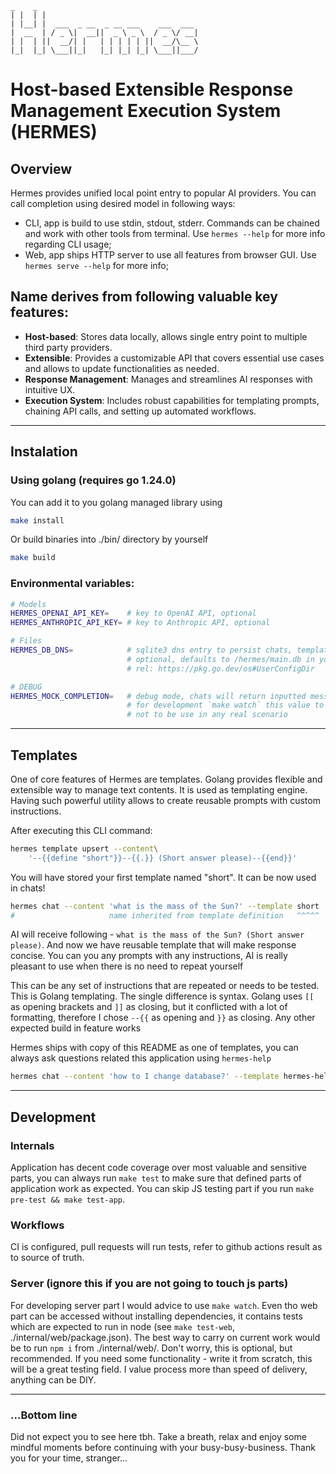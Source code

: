  ```
 _    _ 
| |  | |
| |__| |  ___  _ __  _ __ ___    ___  ___
|  __  | / _ \|  __||  _ \ _ \  / _ \/ __|
| |  | ||  __/| |   | | | | | ||  __/\__ \
|_|  |_| \___||_|   |_| |_| |_| \___||___/
```

# Host-based Extensible Response Management Execution System (HERMES)

## Overview
Hermes provides unified local point entry to popular AI providers.
You can call completion using desired model in following ways:
- CLI, app is build to use stdin, stdout, stderr. Commands can be chained and work with other tools from terminal. Use `hermes --help` for more info regarding CLI usage;
- Web, app ships HTTP server to use all features from browser GUI. Use `hermes serve --help` for more info;

## Name derives from following valuable key features:
- **Host-based**: Stores data locally, allows single entry point to multiple third party providers.
- **Extensible**: Provides a customizable API that covers essential use cases and allows to update functionalities as needed.
- **Response Management**: Manages and streamlines AI responses with intuitive UX.
- **Execution System**: Includes robust capabilities for templating prompts, chaining API calls, and setting up automated workflows.

--------------------------------------------------------------------------------

## Instalation

### Using golang (requires go 1.24.0)
You can add it to you golang managed library using
```bash
make install
```
Or build binaries into ./bin/ directory by yourself
```bash
make build
```

### Environmental variables:
```bash
# Models
HERMES_OPENAI_API_KEY=    # key to OpenAI API, optional
HERMES_ANTHROPIC_API_KEY= # key to Anthropic API, optional

# Files
HERMES_DB_DNS=            # sqlite3 dns entry to persist chats, templates, messages
                          # optional, defaults to /hermes/main.db in your config dir
                          # rel: https://pkg.go.dev/os#UserConfigDir

# DEBUG
HERMES_MOCK_COMPLETION=   # debug mode, chats will return inputted message
                          # for development `make watch` this value to true
                          # not to be use in any real scenario
```

--------------------------------------------------------------------------------

## Templates
One of core features of Hermes are templates. Golang provides flexible and extensible way to manage text contents. It is used as templating engine. Having such powerful utility allows to create reusable prompts with custom instructions. 

After executing this CLI command:
```bash
hermes template upsert --content\
    '--{{define "short"}}--{{.}} (Short answer please)--{{end}}'
```
You will have stored your first template named "short". It can be now used in chats!
```bash
hermes chat --content 'what is the mass of the Sun?' --template short
#                     name inherited from template definition   ^^^^^
```
AI will receive following - `what is the mass of the Sun? (Short answer please)`.
And now we have reusable template that will make response concise. You can you any prompts with any instructions, AI is really pleasant to use when there is no need to repeat yourself

This can be any set of instructions that are repeated or needs to be tested. This is Golang templating. The single difference is syntax. Golang uses `[[` as opening brackets and `]]` as closing, but it conflicted with a lot of formatting, therefore I chose `--{{` as opening and `}}` as closing. Any other expected build in feature works


Hermes ships with copy of this README as one of templates, you can always ask questions related this application using `hermes-help`
```bash
hermes chat --content 'how to I change database?' --template hermes-help
```

--------------------------------------------------------------------------------

## Development

### Internals
Application has decent code coverage over most valuable and sensitive parts, you can always run `make test` to make sure that defined parts of application work as expected. You can skip JS testing part if you run `make pre-test && make test-app`.

### Workflows
CI is configured, pull requests will run tests, refer to github actions result as to source of truth.

### Server (ignore this if you are not going to touch js parts)
For developing server part I would advice to use `make watch`. Even tho web part can be accessed without installing dependencies, it contains tests which are expected to run in node (see `make test-web`, ./internal/web/package.json). The best way to carry on current work would be to run `npm i` from ./internal/web/. Don't worry, this is optional, but recommended. If you need some functionality - write it from scratch, this will be a great testing field. I value process more than speed of delivery, anything can be DIY.

--------------------------------------------------------------------------------

### ...Bottom line
Did not expect you to see here tbh. Take a breath, relax and enjoy some mindful moments before continuing with your busy-busy-business. Thank you for your time, stranger...

